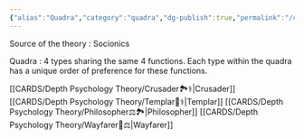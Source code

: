 ```yaml
---
{"alias":"Quadra","category":"quadra","dg-publish":true,"permalink":"/cards/depth-psychology-theory/quadra/","dgPassFrontmatter":true,"created":"2023-01-06T10:07:05.312+01:00","updated":"2023-05-24T16:59:24.070+02:00"}
---
```


Source of the theory : Socionics 

Quadra : 4 types sharing the same 4 functions. Each type within the quadra has a unique order of preference for these functions. 

[[CARDS/Depth Psychology Theory/Crusader🏞️⚕️\|Crusader]]
[[CARDS/Depth Psychology Theory/Templar🌠⚕️\|Templar]]
[[CARDS/Depth Psychology Theory/Philosopher⚖️🏞️\|Philosopher]]
[[CARDS/Depth Psychology Theory/Wayfarer🌠⚖️\|Wayfarer]]
